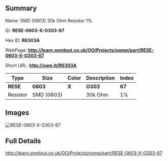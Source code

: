 

## Summary
 
Name:  SMD (0603) 30k Ohm Resistor 1% 

ID: __RESE-0603-X-O303-67__

Hex ID: __R6303A__

WebPage: __http://learn.oomlout.co.uk/OO/Projects/oomp/part/RESE-0603-X-O303-67__

Short URL: __http://oom.lt/R6303A__


| Type   | Size   | Color   | Description   | Index   |    
| ----- | ------   | ------   | -----   | ----   |    
| __RESE__   					| __0603__   					| __X__    						| __O303__    					| __67__ |    
| Resistor		| SMD (0603)	| 		| 30k Ohm	| 1%	|

## Images
![RESE-0603-X-O303-67](http://oomlout.com/oomp-gen/parts/RESE-0603-X-O303-67/RESE-0603-X-O303-67_420.jpg)

## Full Details

 http://learn.oomlout.co.uk/OO/Projects/oomp/part/RESE-0603-X-O303-67


